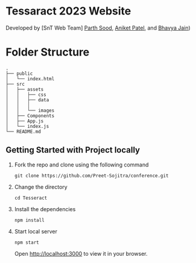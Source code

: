 # Tessaract 2023 Website


Developed by [SnT Web Team] [Parth Sood](https://github.com/psood708), [Aniket Patel](https://github.com/Aniket-Patel-swg), and [Bhavya Jain](https://github.com/BhavyaJain711))

# Folder Structure

```
.
├── public
│   └── index.html
├── src
│   ├── assets
│   │   ├── css
│   │   ├── data
│   │   │   
│   │   └── images
│   ├── Components
│   ├── App.js
│   └── index.js
└── README.md
```

## Getting Started with Project locally

1. Fork the repo and clone using the following command

   `git clone https://github.com/Preet-Sojitra/conference.git`

2. Change the directory

   `cd Tesseract`

3. Install the dependencies

   `npm install`

4. Start local server

   `npm start`

   Open [http://localhost:3000](http://localhost:3000) to view it in your browser.
